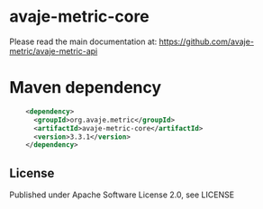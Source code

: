 # avaje-metric-core

Please read the main documentation at:
https://github.com/avaje-metric/avaje-metric-api


# Maven dependency

```xml
    <dependency>
      <groupId>org.avaje.metric</groupId>
      <artifactId>avaje-metric-core</artifactId>
      <version>3.3.1</version>
    </dependency>
```


License
-------

Published under Apache Software License 2.0, see LICENSE
